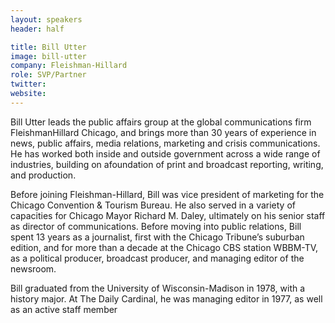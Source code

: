 ```yaml
---
layout: speakers
header: half

title: Bill Utter
image: bill-utter
company: Fleishman-Hillard
role: SVP/Partner
twitter: 
website: 
---
```

Bill Utter leads the public affairs group at the global communications firm FleishmanHillard Chicago, and brings more than 30 years of experience in news, public affairs, media relations, marketing and crisis communications. He has worked both inside and outside government across a wide range of industries, building on afoundation of print and broadcast reporting, writing, and production.

Before joining Fleishman-Hillard, Bill was vice president of marketing for the Chicago Convention &amp; Tourism Bureau. He also served in a variety of capacities for Chicago Mayor Richard M. Daley, ultimately on his senior staff as director of communications. Before moving into public relations, Bill spent 13 years as a journalist, first with the Chicago Tribune’s suburban edition, and for more than a decade at the Chicago CBS station WBBM-TV, as a political producer, broadcast producer, and managing editor of the newsroom.

Bill graduated from the University of Wisconsin-Madison in 1978, with a history major. At The Daily Cardinal, he was managing editor in 1977, as well as an active staff member
